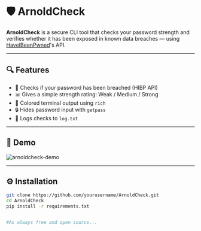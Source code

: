 # 🛡️ ArnoldCheck

**ArnoldCheck** is a secure CLI tool that checks your password strength and verifies whether it has been exposed in known data breaches — using [HaveIBeenPwned](https://haveibeenpwned.com/)'s API.

---

## 🔍 Features

- 🚨 Checks if your password has been breached (HIBP API)
- 📊 Gives a simple strength rating: Weak / Medium / Strong
- 🎨 Colored terminal output using `rich`
- 🔒 Hides password input with `getpass`
- 📁 Logs checks to `log.txt`

---

## 🧪 Demo

![arnoldcheck-demo](https://via.placeholder.com/700x200?text=Demo+GIF+or+Screenshot)

---

## ⚙️ Installation

```bash
git clone https://github.com/yourusername/ArnoldCheck.git
cd ArnoldCheck
pip install -r requirements.txt


#As always free and open source...
